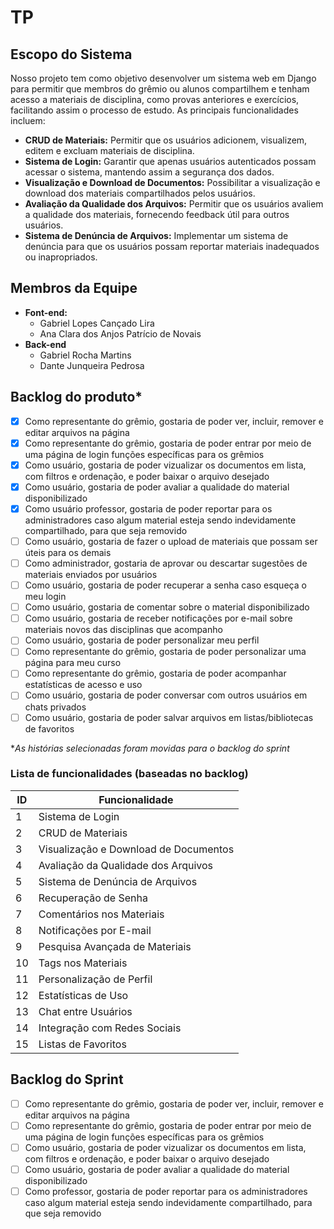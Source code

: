 # TP

## Escopo do Sistema

Nosso projeto tem como objetivo desenvolver um sistema web em Django para permitir que membros do grêmio ou alunos compartilhem e tenham acesso a materiais de disciplina, como provas anteriores e exercícios, facilitando assim o processo de estudo. As principais funcionalidades incluem:

- **CRUD de Materiais:** Permitir que os usuários adicionem, visualizem, editem e excluam materiais de disciplina.  
- **Sistema de Login:** Garantir que apenas usuários autenticados possam acessar o sistema, mantendo assim a segurança dos dados.  
- **Visualização e Download de Documentos:** Possibilitar a visualização e download dos materiais compartilhados pelos usuários.  
- **Avaliação da Qualidade dos Arquivos:** Permitir que os usuários avaliem a qualidade dos materiais, fornecendo feedback útil para outros usuários.  
- **Sistema de Denúncia de Arquivos:** Implementar um sistema de denúncia para que os usuários possam reportar materiais inadequados ou inapropriados.

## Membros da Equipe

- **Font-end:**
    - Gabriel Lopes Cançado Lira
    - Ana Clara dos Anjos Patrício de Novais
- **Back-end**
    - Gabriel Rocha Martins
    - Dante Junqueira Pedrosa

## Backlog do produto*

- [X] Como representante do grêmio, gostaria de poder ver, incluir, remover e editar arquivos na página  
- [X] Como representante do grêmio, gostaria de poder entrar por meio de uma página de login funções específicas para os grêmios  
- [X] Como usuário, gostaria de poder vizualizar os documentos em lista, com filtros e ordenação, e poder baixar o arquivo desejado  
- [X] Como usuário, gostaria de poder avaliar a qualidade do material disponibilizado  
- [X] Como usuário professor, gostaria de poder reportar para os administradores caso algum material esteja sendo indevidamente compartilhado, para que seja removido  
- [ ] Como usuário, gostaria de fazer o upload de materiais que possam ser úteis para os demais  
- [ ] Como administrador, gostaria de aprovar ou descartar sugestões de materiais enviados por usuários
- [ ] Como usuário, gostaria de poder recuperar a senha caso esqueça o meu login
- [ ] Como usuário, gostaria de comentar sobre o material disponibilizado
- [ ] Como usuário, gostaria de receber notificações por e-mail sobre materiais novos das disciplinas que acompanho
- [ ] Como usuário, gostaria de poder personalizar meu perfil
- [ ] Como representante do grêmio, gostaria de poder personalizar uma página para meu curso
- [ ] Como representante do grêmio, gostaria de poder acompanhar estatísticas de acesso e uso
- [ ] Como usuário, gostaria de poder conversar com outros usuários em chats privados
- [ ] Como usuário, gostaria de poder salvar arquivos em listas/bibliotecas de favoritos

**As histórias selecionadas foram movidas para o backlog do sprint*

### Lista de funcionalidades (baseadas no backlog)

| ID  | Funcionalidade                                   |
| --- | ------------------------------------------------ |
| 1   | Sistema de Login                                 |
| 2   | CRUD de Materiais                                |
| 3   | Visualização e Download de Documentos            |
| 4   | Avaliação da Qualidade dos Arquivos              |
| 5   | Sistema de Denúncia de Arquivos                  |
| 6   | Recuperação de Senha                             |
| 7   | Comentários nos Materiais                        |
| 8   | Notificações por E-mail                          |
| 9   | Pesquisa Avançada de Materiais                  |
| 10  | Tags nos Materiais                               |
| 11  | Personalização de Perfil                         |
| 12  | Estatísticas de Uso                              |
| 13  | Chat entre Usuários                              |
| 14  | Integração com Redes Sociais                     |
| 15  | Listas de Favoritos                              |


## Backlog do Sprint

- [ ] Como representante do grêmio, gostaria de poder ver, incluir, remover e editar arquivos na página  
- [ ] Como representante do grêmio, gostaria de poder entrar por meio de uma página de login funções específicas para os grêmios  
- [ ] Como usuário, gostaria de poder vizualizar os documentos em lista, com filtros e ordenação, e poder baixar o arquivo desejado  
- [ ] Como usuário, gostaria de poder avaliar a qualidade do material disponibilizado  
- [ ] Como professor, gostaria de poder reportar para os administradores caso algum material esteja sendo indevidamente compartilhado, para que seja removido
